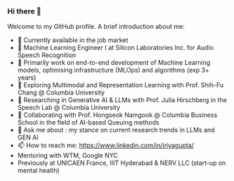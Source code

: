 ### Hi there 👋


Welcome to my GitHub profile. A brief introduction about me:
- 🔭 Currently available in the job market
- 🌱 Machine Learning Engineer I at Silicon Laboratories Inc. for Audio Speech Recognition
- 🌱 Primarily work on end-to-end development of Machine Learning models, optimising infrastructure (MLOps) and algorithms (exp 3+ years)
- 👯 Exploring Multimodal and Representation Learning with Prof. Shih-Fu Chang @ Columbia University
- 👯 Researching in Generative AI & LLMs with Prof. Julia Hirschberg in the Speech Lab @ Columbia University
- 👯 Collaborating with Prof. Hongseok Namgook @ Columbia Business School in the field of AI-based Queuing methods
- 💬 Ask me about : my stance on current research trends in LLMs and GEN AI
- 📫 How to reach me: https://www.linkedin.com/in/iriyagupta/
- Mentoring with WTM, Google NYC 
- Previously at UNICAEN France, IIIT Hyderabad & NERV LLC (start-up on mental health)
 
<!--
**iriyagupta/iriyagupta** is a ✨ _special_ ✨ repository because its `README.md` (this file) appears on your GitHub profile.

Here are some ideas to get you started:


-->

